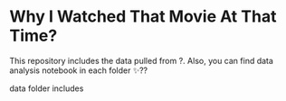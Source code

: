 # Why I Watched That Movie At That Time?


This repository includes the data pulled from ?. Also, you can find data analysis notebook in each folder ✨??

data folder includes

